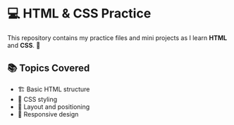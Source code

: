 # 💻 HTML & CSS Practice

This repository contains my practice files and mini projects as I learn **HTML** and **CSS**. 🎯

## 📚 Topics Covered
- 🏗️ Basic HTML structure  
- 🎨 CSS styling  
- 📐 Layout and positioning  
- 📱 Responsive design
